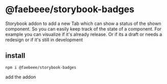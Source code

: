 # @faebeee/storybook-badges

Storybook addon to add a new Tab which can show a 
status of the shown component. So you can easily keep
track of the state of a component. For example you can visualize
if it's already release. Or if its a draft or needs a redesign or if it's
still in development

## install

    npm i @faebeee/storybook-badges
    
add the addon
